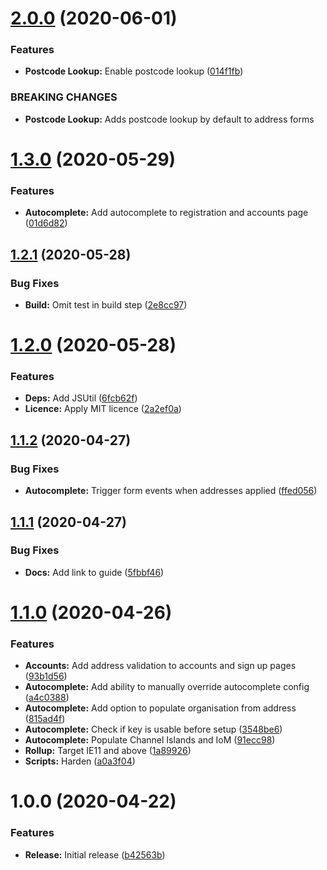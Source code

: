 # [2.0.0](https://github.com/ideal-postcodes/bigcommerce/compare/1.3.0...2.0.0) (2020-06-01)


### Features

* **Postcode Lookup:** Enable postcode lookup ([014f1fb](https://github.com/ideal-postcodes/bigcommerce/commit/014f1fb5bdda05f19d211b3441b067839a614029))


### BREAKING CHANGES

* **Postcode Lookup:** Adds postcode lookup by default to address forms

# [1.3.0](https://github.com/ideal-postcodes/bigcommerce/compare/1.2.1...1.3.0) (2020-05-29)


### Features

* **Autocomplete:** Add autocomplete to registration and accounts page ([01d6d82](https://github.com/ideal-postcodes/bigcommerce/commit/01d6d82fc25cbfb5aa83985713a15dbdf5bbe50b))

## [1.2.1](https://github.com/ideal-postcodes/bigcommerce/compare/1.2.0...1.2.1) (2020-05-28)


### Bug Fixes

* **Build:** Omit test in build step ([2e8cc97](https://github.com/ideal-postcodes/bigcommerce/commit/2e8cc9797157928fbf46dba9cf04997dc905e3db))

# [1.2.0](https://github.com/ideal-postcodes/bigcommerce/compare/1.1.2...1.2.0) (2020-05-28)


### Features

* **Deps:** Add JSUtil ([6fcb62f](https://github.com/ideal-postcodes/bigcommerce/commit/6fcb62f76c46e880e12b5855593d3fa4ee82672c))
* **Licence:** Apply MIT licence ([2a2ef0a](https://github.com/ideal-postcodes/bigcommerce/commit/2a2ef0a869432061a98d99458bded99b96014eb4))

## [1.1.2](https://github.com/ideal-postcodes/bigcommerce/compare/1.1.1...1.1.2) (2020-04-27)


### Bug Fixes

* **Autocomplete:** Trigger form events when addresses applied ([ffed056](https://github.com/ideal-postcodes/bigcommerce/commit/ffed056))

## [1.1.1](https://github.com/ideal-postcodes/bigcommerce/compare/1.1.0...1.1.1) (2020-04-27)


### Bug Fixes

* **Docs:** Add link to guide ([5fbbf46](https://github.com/ideal-postcodes/bigcommerce/commit/5fbbf46))

# [1.1.0](https://github.com/ideal-postcodes/bigcommerce/compare/1.0.0...1.1.0) (2020-04-26)


### Features

* **Accounts:** Add address validation to accounts and sign up pages ([93b1d56](https://github.com/ideal-postcodes/bigcommerce/commit/93b1d56))
* **Autocomplete:** Add ability to manually override autocomplete config ([a4c0388](https://github.com/ideal-postcodes/bigcommerce/commit/a4c0388))
* **Autocomplete:** Add option to populate organisation from address ([815ad4f](https://github.com/ideal-postcodes/bigcommerce/commit/815ad4f))
* **Autocomplete:** Check if key is usable before setup ([3548be6](https://github.com/ideal-postcodes/bigcommerce/commit/3548be6))
* **Autocomplete:** Populate Channel Islands and IoM ([91ecc98](https://github.com/ideal-postcodes/bigcommerce/commit/91ecc98))
* **Rollup:** Target IE11 and above ([1a89926](https://github.com/ideal-postcodes/bigcommerce/commit/1a89926))
* **Scripts:** Harden ([a0a3f04](https://github.com/ideal-postcodes/bigcommerce/commit/a0a3f04))

# 1.0.0 (2020-04-22)


### Features

* **Release:** Initial release ([b42563b](https://github.com/ideal-postcodes/bigcommerce/commit/b42563b))
